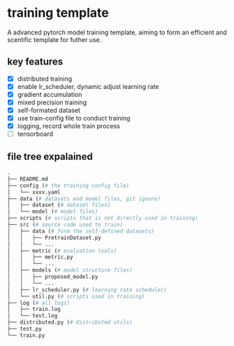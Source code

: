 # training template

A advanced pytorch model training template, aiming to form an efficient and scentific template for futher use.

## key features
- [x] distributed training
- [x] enable lr_scheduler, dynamic adjust learning rate
- [x] gradient accumulation
- [x] mixed precision training
- [x] self-formated dataset
- [x] use train-config file to conduct training
- [x] logging, record whole train process
- [ ] tensorboard

## file tree expalained

```python
.
├── README.md
├── config (# the training config file)
│   └── xxxx.yaml
├── data (# datasets and model files, git ignore)
│   ├── dataset (# dataset files)
│   └── model (# model files)
├── scripts (# scripts that is not directly used in training)
├── src (# source code used to train)
│   ├── data (# form the self-defined datasets)
│   │   ├── PretrainDataset.py
│   │   └── ...
│   ├── metric (# evaluation tools)
│   │   ├── metric.py
│   │   └── ...
│   ├── models (# model structure files)
│   │   ├── proposed_model.py
│   │   └── ...
│   ├── lr_scheduler.py (# learning rate scheduler)
│   └── util.py (# scripts used in training)
├── log (# all logs)
│   ├── train.log
│   └── test.log
├── distributed.py (# distributed utils)
├── test.py
└── train.py
```